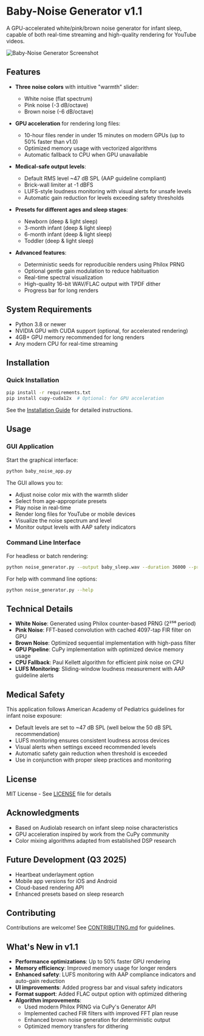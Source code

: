 # Baby-Noise Generator v1.1

A GPU-accelerated white/pink/brown noise generator for infant sleep, capable of both real-time streaming and high-quality rendering for YouTube videos.

![Baby-Noise Generator Screenshot](https://via.placeholder.com/800x600)

## Features

- **Three noise colors** with intuitive "warmth" slider:
  - White noise (flat spectrum)
  - Pink noise (-3 dB/octave)
  - Brown noise (-6 dB/octave)
  
- **GPU acceleration** for rendering long files:
  - 10-hour files render in under 15 minutes on modern GPUs (up to 50% faster than v1.0)
  - Optimized memory usage with vectorized algorithms
  - Automatic fallback to CPU when GPU unavailable
  
- **Medical-safe output levels**:
  - Default RMS level ~47 dB SPL (AAP guideline compliant)
  - Brick-wall limiter at -1 dBFS
  - LUFS-style loudness monitoring with visual alerts for unsafe levels
  - Automatic gain reduction for levels exceeding safety thresholds
  
- **Presets for different ages and sleep stages**:
  - Newborn (deep & light sleep)
  - 3-month infant (deep & light sleep)
  - 6-month infant (deep & light sleep)
  - Toddler (deep & light sleep)
  
- **Advanced features**:
  - Deterministic seeds for reproducible renders using Philox PRNG
  - Optional gentle gain modulation to reduce habituation
  - Real-time spectral visualization
  - High-quality 16-bit WAV/FLAC output with TPDF dither
  - Progress bar for long renders

## System Requirements

- Python 3.8 or newer
- NVIDIA GPU with CUDA support (optional, for accelerated rendering)
- 4GB+ GPU memory recommended for long renders
- Any modern CPU for real-time streaming

## Installation

### Quick Installation

```bash
pip install -r requirements.txt
pip install cupy-cuda12x  # Optional: for GPU acceleration
```

See the [Installation Guide](INSTALL.md) for detailed instructions.

## Usage

### GUI Application

Start the graphical interface:

```bash
python baby_noise_app.py
```

The GUI allows you to:
- Adjust noise color mix with the warmth slider
- Select from age-appropriate presets
- Play noise in real-time
- Render long files for YouTube or mobile devices
- Visualize the noise spectrum and level
- Monitor output levels with AAP safety indicators

### Command Line Interface

For headless or batch rendering:

```bash
python noise_generator.py --output baby_sleep.wav --duration 36000 --preset infant_3m_deep
```

For help with command line options:

```bash
python noise_generator.py --help
```

## Technical Details

- **White Noise**: Generated using Philox counter-based PRNG (2²⁵⁶ period)
- **Pink Noise**: FFT-based convolution with cached 4097-tap FIR filter on GPU
- **Brown Noise**: Optimized sequential implementation with high-pass filter
- **GPU Pipeline**: CuPy implementation with optimized device memory usage
- **CPU Fallback**: Paul Kellett algorithm for efficient pink noise on CPU
- **LUFS Monitoring**: Sliding-window loudness measurement with AAP guideline alerts

## Medical Safety

This application follows American Academy of Pediatrics guidelines for infant noise exposure:
- Default levels are set to ~47 dB SPL (well below the 50 dB SPL recommendation)
- LUFS monitoring ensures consistent loudness across devices
- Visual alerts when settings exceed recommended levels
- Automatic safety gain reduction when threshold is exceeded
- Use in conjunction with proper sleep practices and monitoring

## License

MIT License - See [LICENSE](LICENSE) file for details

## Acknowledgments

- Based on Audiolab research on infant sleep noise characteristics
- GPU acceleration inspired by work from the CuPy community
- Color mixing algorithms adapted from established DSP research

## Future Development (Q3 2025)

- Heartbeat underlayment option
- Mobile app versions for iOS and Android
- Cloud-based rendering API
- Enhanced presets based on sleep research

## Contributing

Contributions are welcome! See [CONTRIBUTING.md](CONTRIBUTING.md) for guidelines.

## What's New in v1.1

- **Performance optimizations**: Up to 50% faster GPU rendering
- **Memory efficiency**: Improved memory usage for longer renders
- **Enhanced safety**: LUFS monitoring with AAP compliance indicators and auto-gain reduction
- **UI improvements**: Added progress bar and visual safety indicators
- **Format support**: Added FLAC output option with optimized dithering
- **Algorithm improvements**: 
  - Used modern Philox PRNG via CuPy's Generator API
  - Implemented cached FIR filters with improved FFT plan reuse
  - Enhanced brown noise generation for deterministic output
  - Optimized memory transfers for dithering